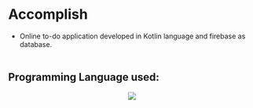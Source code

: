 # Accomplish
- Online to-do application developed in Kotlin language and firebase as database.
<br><br>
## Programming Language used:
<p align="center">
  <a href="https://skillicons.dev">
    <img src="https://skillicons.dev/icons?i=kotlin,firebase" />
  </a>
</p>
